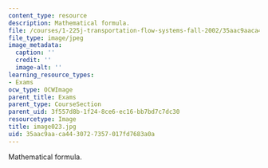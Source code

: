 ```yaml
---
content_type: resource
description: Mathematical formula.
file: /courses/1-225j-transportation-flow-systems-fall-2002/35aac9aaca4430727357017fd7683a0a_image023.jpg
file_type: image/jpeg
image_metadata:
  caption: ''
  credit: ''
  image-alt: ''
learning_resource_types:
- Exams
ocw_type: OCWImage
parent_title: Exams
parent_type: CourseSection
parent_uid: 3f557d8b-1f24-8ce6-ec16-bb7bd7c7dc30
resourcetype: Image
title: image023.jpg
uid: 35aac9aa-ca44-3072-7357-017fd7683a0a
---
```

Mathematical formula.

